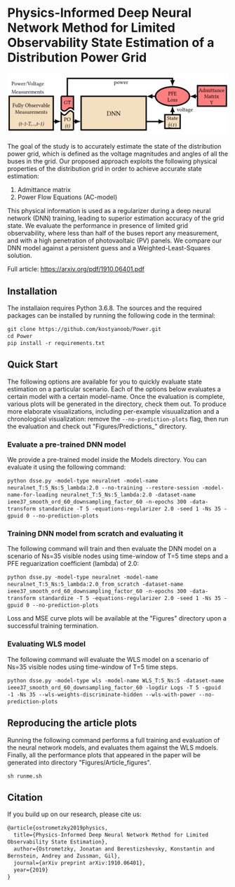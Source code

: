 # Physics-Informed Deep Neural Network Method for Limited Observability State Estimation of a Distribution Power Grid

![High-level block diagram of our state estimation framework](Figures/HighLevel.PNG)

The goal of the study is to accurately estimate the state of the distribution power grid, which is defined as the voltage magnitudes and angles of all the buses in the grid. Our proposed approach exploits the following physical properties of the distribution grid in order to achieve accurate state estimation:
1) Admittance matrix
2) Power Flow Equations (AC-model)

This physical information is used as a regularizer during a deep neural network (DNN) training, leading to superior estimation accuracy of the grid state. We evaluate the performance in presence of limited grid observability, where less than half of the buses report any measurement, and with a high penetration of photovaoltaic (PV) panels. We compare our DNN model against a persistent guess and a Weighted-Least-Squares solution.

Full article: https://arxiv.org/pdf/1910.06401.pdf

## Installation
The installaion requires Python 3.6.8. The sources and the required packages can be installed by running the following code in the terminal:
```
git clone https://github.com/kostyanoob/Power.git
cd Power
pip install -r requirements.txt
```

## Quick Start
The following options are available for you to quickly evaluate state estimation on a particular scenario. Each of the options below evaluates a certain model with a certain model-name. Once the evaluation is complete, various plots will be generated in the  directory, check them out. 
To produce more elaborate visualizations, including per-example visuualization and a chronological visualization: remove the ```--no-prediction-plots``` flag, then run the evaluation and check out "Figures/Predictions_<model-name>" directory.

### Evaluate a pre-trained DNN model
We provide a pre-trained model inside the Models directory. You can evaluate it using the following command:
```
python dsse.py -model-type neuralnet -model-name neuralnet_T:5_Ns:5_lambda:2.0 --no-training --restore-session -model-name-for-loading neuralnet_T:5_Ns:5_lambda:2.0 -dataset-name ieee37_smooth_ord_60_downsampling_factor_60 -n-epochs 300 -data-transform standardize -T 5 -equations-regularizer 2.0 -seed 1 -Ns 35 -gpuid 0 --no-prediction-plots
```

### Training DNN model from scratch and evaluating it
The following command will train and then evaluate the DNN model on a scenario of Ns=35 visible nodes using time-window of T=5 time steps and a PFE reguarization coefficient (lambda) of 2.0: 
```
python dsse.py -model-type neuralnet -model-name neuralnet_T:5_Ns:5_lambda:2.0_from_scratch -dataset-name ieee37_smooth_ord_60_downsampling_factor_60 -n-epochs 300 -data-transform standardize -T 5 -equations-regularizer 2.0 -seed 1 -Ns 35 -gpuid 0 --no-prediction-plots
```
Loss and MSE curve plots will be available at the "Figures" directory upon a successful training termination.
 
### Evaluating WLS model
The following command will evaluate the WLS model on a scenario of Ns=35 visible nodes using time-window of T=5 time steps. 
```
python dsse.py -model-type wls -model-name WLS_T:5_Ns:5 -dataset-name ieee37_smooth_ord_60_downsampling_factor_60 -logdir Logs -T 5 -gpuid -1 -Ns 35 --wls-weights-discriminate-hidden --wls-with-power --no-prediction-plots
```
## Reproducing the article plots
Running the following command performs a full training and evaluation of the neural network models, and evaluates them against the WLS mdoels. Finally, all the performance plots that appeared in the paper will be generated into directory "Figures/Article_figures".
```
sh runme.sh
```

## Citation
If you build up on our research, please cite us:
```
@article{ostrometzky2019physics,
  title={Physics-Informed Deep Neural Network Method for Limited Observability State Estimation},
  author={Ostrometzky, Jonatan and Berestizshevsky, Konstantin and Bernstein, Andrey and Zussman, Gil},
  journal={arXiv preprint arXiv:1910.06401},
  year={2019}
}
```
